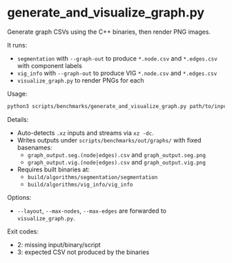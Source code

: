 # generate_and_visualize_graph.py

Generate graph CSVs using the C++ binaries, then render PNG images.

It runs:

- `segmentation` with `--graph-out` to produce `*.node.csv` and `*.edges.csv` with component labels
- `vig_info` with `--graph-out` to produce VIG `*.node.csv` and `*.edges.csv`
- `visualize_graph.py` to render PNGs for each

Usage:

```bash
python3 scripts/benchmarks/generate_and_visualize_graph.py path/to/input.cnf.xz
```

Details:

- Auto-detects `.xz` inputs and streams via `xz -dc`.
- Writes outputs under `scripts/benchmarks/out/graphs/` with fixed basenames:
  - `graph_output.seg.(node|edges).csv` and `graph_output.seg.png`
  - `graph_output.vig.(node|edges).csv` and `graph_output.vig.png`
- Requires built binaries at:
  - `build/algorithms/segmentation/segmentation`
  - `build/algorithms/vig_info/vig_info`

Options:

- `--layout`, `--max-nodes`, `--max-edges` are forwarded to `visualize_graph.py`.

Exit codes:

- 2: missing input/binary/script
- 3: expected CSV not produced by the binaries
